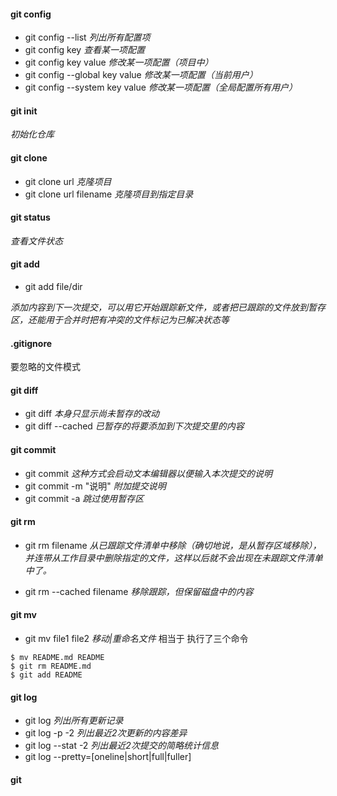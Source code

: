 #### git config

- git config --list *列出所有配置项*
- git config key *查看某一项配置*
- git config key value *修改某一项配置（项目中）*
- git config --global key value *修改某一项配置（当前用户）*
- git config --system key value *修改某一项配置（全局配置所有用户）*

#### git init

*初始化仓库*

#### git clone 

- git clone url *克隆项目*
- git clone url filename *克隆项目到指定目录*

#### git status

*查看文件状态*


#### git add 

- git add file/dir 

*添加内容到下一次提交，可以用它开始跟踪新文件，或者把已跟踪的文件放到暂存区，还能用于合并时把有冲突的文件标记为已解决状态等*

#### .gitignore

要忽略的文件模式

#### git diff

- git diff *本身只显示尚未暂存的改动*
- git diff --cached *已暂存的将要添加到下次提交里的内容*

#### git commit

- git commit *这种方式会启动文本编辑器以便输入本次提交的说明*
- git commit -m "说明" *附加提交说明*
- git commit -a *跳过使用暂存区*

#### git rm 

- git rm filename *从已跟踪文件清单中移除（确切地说，是从暂存区域移除），并连带从工作目录中删除指定的文件，这样以后就不会出现在未跟踪文件清单中了。*

- git rm --cached filename *移除跟踪，但保留磁盘中的内容*

#### git mv

- git mv file1 file2 *移动|重命名文件*
相当于 执行了三个命令

```
$ mv README.md README
$ git rm README.md
$ git add README
```

#### git log

- git log *列出所有更新记录*
- git log -p -2 *列出最近2次更新的内容差异*
- git log --stat -2 *列出最近2次提交的简略统计信息*
- git log --pretty=[oneline|short|full|fuller] 

#### git 